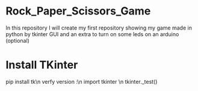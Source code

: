 # Rock_Paper_Scissors_Game
 In this repository I will create my first repository showing my game made in python by tkinter GUI and an extra to turn on some leds on an arduino (optional)
# Install TKinter
 pip install tk\n
 verfy version :\n
   import tkinter \n
   tkinter._test()

